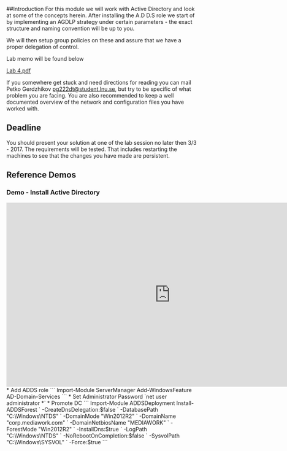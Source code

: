 ##Introduction
For this module we will work with Active Directory and look at some of the concepts herein. After installing the A.D D.S role we start of by implementing an AGDLP strategy under certain parameters - the exact structure and naming convention will be up to you.

We will then setup group policies on these and assure that we have a proper delegation of control.

Lab memo will be found below

[Lab 4.pdf](https://github.com/1DV020/labs/raw/master/Lab%204/Lab_4.pdf)

If you somewhere get stuck and need directions for reading you can mail Petko Gerdzhikov <pg222dt@student.lnu.se>, but try to be specific of what problem you are facing. You are also recommended to keep a well documented overview of the network and configuration files you have worked with.

## Deadline

You should present your solution at one of the lab session no later then 3/3 - 2017. The requirements will be tested. That includes restarting the machines to see that the changes you have made are persistent.


## Reference Demos
### Demo -  Install Active Directory
<iframe width="853" height="480" src="https://www.youtube.com/embed/klp6rsdwNLA?rel=0" frameborder="0" allowfullscreen></iframe>
* Add ADDS role
  ```
  Import-Module ServerManager
  Add-WindowsFeature AD-Domain-Services
  ```
* Set Administrator Password `net user administrator *`
* Promote DC
  ```
  Import-Module ADDSDeployment
  Install-ADDSForest `
  -CreateDnsDelegation:$false `
  -DatabasePath "C:\Windows\NTDS" `
  -DomainMode "Win2012R2" `
  -DomainName "corp.mediawork.com" `
  -DomainNetbiosName "MEDIAWORK" `
  -ForestMode "Win2012R2" `
  -InstallDns:$true `
  -LogPath "C:\Windows\NTDS" `
  -NoRebootOnCompletion:$false `
  -SysvolPath "C:\Windows\SYSVOL" `
  -Force:$true
  ```
